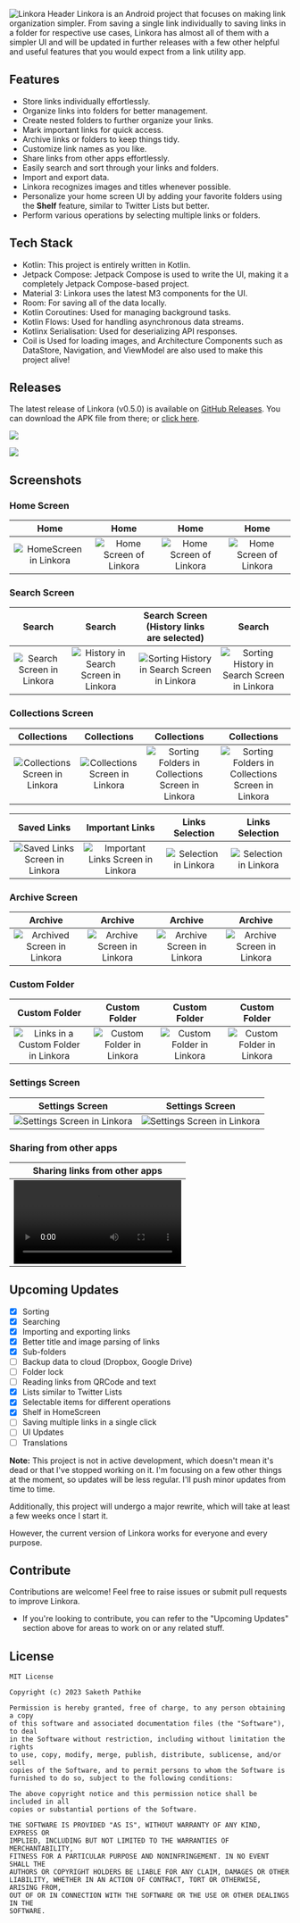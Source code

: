 ![Linkora Header](https://github.com/sakethpathike/Linkora/assets/83284398/08e63d01-c767-4e85-a7d2-1e605697e76d)
Linkora is an Android project that focuses on making link organization simpler. From saving a single link individually to saving links in a folder for respective use cases, Linkora has almost all of them with a simpler UI and will be updated in further releases with a few other helpful and useful features that you would expect from a link utility app.

## Features

- Store links individually effortlessly.
- Organize links into folders for better management.
- Create nested folders to further organize your links.
- Mark important links for quick access.
- Archive links or folders to keep things tidy.
- Customize link names as you like.
- Share links from other apps effortlessly.
- Easily search and sort through your links and folders.
- Import and export data.
- Linkora recognizes images and titles whenever possible.
- Personalize your home screen UI by adding your favorite folders using the **Shelf** feature, similar
  to Twitter Lists but better.
- Perform various operations by selecting multiple links or folders.

## Tech Stack

- Kotlin: This project is entirely written in Kotlin.
- Jetpack Compose: Jetpack Compose is used to write the UI, making it a completely Jetpack
  Compose-based project.
- Material 3: Linkora uses the latest M3 components for the UI.
- Room: For saving all of the data locally.
- Kotlin Coroutines: Used for managing background tasks.
- Kotlin Flows: Used for handling asynchronous data streams.
- Kotlinx Serialisation: Used for deserializing API responses.
- Coil is Used for loading images, and Architecture Components such as DataStore, Navigation, and
  ViewModel are also used to make this project alive!

## Releases

The latest release of Linkora (v0.5.0) is available
on [GitHub Releases](https://github.com/sakethpathike/Linkora/releases/tag/release-v0.5.0).
You can download the APK file from there;
or [click here](https://github.com/sakethpathike/Linkora/releases/download/release-v0.5.0/Linkora-v0.5.0.apk).

[<img  src="https://img.shields.io/github/downloads/sakethpathike/linkora/latest/total?style=for-the-badge&logo=github&label=Download%20v0.5.0%20APK&link=https%3A%2F%2Fgithub.com%2Fsakethpathike%2FLinkora%2Freleases%2Fdownload%2Frelease-v0.5.0%2FLinkora-v0.5.0.apk"/>](https://github.com/sakethpathike/Linkora/releases/download/release-v0.5.0/Linkora-v0.5.0.apk)

[<img src="https://img.shields.io/github/downloads/sakethpathike/linkora/latest/total?style=for-the-badge&logo=github&label=v0.5.0%20release%20notes&link=https%3A%2F%2Fgithub.com%2Fsakethpathike%2FLinkora%2Freleases%2Ftag%2Frelease-v0.5.0">](https://github.com/sakethpathike/Linkora/releases/tag/release-v0.5.0)

## Screenshots

### Home Screen

|                                                          Home                                                           |                                                           Home                                                           |                                                           Home                                                           |                                                           Home                                                           |
|:-----------------------------------------------------------------------------------------------------------------------:|:------------------------------------------------------------------------------------------------------------------------:|:------------------------------------------------------------------------------------------------------------------------:|:------------------------------------------------------------------------------------------------------------------------:|
| ![HomeScreen in Linkora](https://github.com/sakethpathike/Linkora/assets/83284398/b41b5aa6-cb4a-48c8-a0de-0f5b56508e85) | ![Home Screen of Linkora](https://github.com/sakethpathike/Linkora/assets/83284398/71eed7b3-47b2-4718-8fd1-5f486146abd1) | ![Home Screen of Linkora](https://github.com/sakethpathike/Linkora/assets/83284398/ae8d6477-9882-4923-927f-1f0fb351bd55) | ![Home Screen of Linkora](https://github.com/sakethpathike/Linkora/assets/83284398/9c750b0f-8501-4f74-bc5c-a6764f45a8c6) |

### Search Screen

|                                                           Search                                                           |                                                                Search                                                                 |                                                  Search Screen  (History links are selected)                                                  |                                                                    Search                                                                     |
|:--------------------------------------------------------------------------------------------------------------------------:|:-------------------------------------------------------------------------------------------------------------------------------------:|:---------------------------------------------------------------------------------------------------------------------------------------------:|:---------------------------------------------------------------------------------------------------------------------------------------------:|
| ![Search Screen in Linkora](https://github.com/sakethpathike/Linkora/assets/83284398/f3902502-acfe-4f58-9e76-eb4aaa002b3c) | ![History in Search Screen in Linkora](https://github.com/sakethpathike/Linkora/assets/83284398/63cf55ac-aaee-4ff1-ae06-81eed4e8da46) | ![Sorting History in Search Screen in Linkora](https://github.com/sakethpathike/Linkora/assets/83284398/0dfac08a-e544-4f5b-b87b-900e2c383823) | ![Sorting History in Search Screen in Linkora](https://github.com/sakethpathike/Linkora/assets/83284398/18934abc-1648-44cc-b2fc-4e59fde3340b) |

### Collections Screen

|                                                           Collections                                                           |                                                           Collections                                                           |                                                                    Collections                                                                     |                                                                    Collections                                                                     |
|:-------------------------------------------------------------------------------------------------------------------------------:|:-------------------------------------------------------------------------------------------------------------------------------:|:--------------------------------------------------------------------------------------------------------------------------------------------------:|:--------------------------------------------------------------------------------------------------------------------------------------------------:|
| ![Collections Screen in Linkora](https://github.com/sakethpathike/Linkora/assets/83284398/668e9f4e-60cc-4d28-b04f-a4845c8a49f5) | ![Collections Screen in Linkora](https://github.com/sakethpathike/Linkora/assets/83284398/f255c301-9a2c-4d44-a94e-f5c500a1510b) | ![Sorting Folders in Collections Screen in Linkora](https://github.com/sakethpathike/Linkora/assets/83284398/c569aecc-70e4-41e8-9202-cadf1b4ca8c2) | ![Sorting Folders in Collections Screen in Linkora](https://github.com/sakethpathike/Linkora/assets/83284398/818e4d32-feb5-4c09-9946-9a71b4372a50) |

|                                                           Saved Links                                                           |                                                           Important Links                                                           |                                                    Links Selection                                                     |                                                    Links Selection                                                     |
|:-------------------------------------------------------------------------------------------------------------------------------:|:-----------------------------------------------------------------------------------------------------------------------------------:|:----------------------------------------------------------------------------------------------------------------------:|:----------------------------------------------------------------------------------------------------------------------:|
| ![Saved Links Screen in Linkora](https://github.com/sakethpathike/Linkora/assets/83284398/b1bab3ac-57d3-4ed9-86f4-df6b623b480e) | ![Important Links Screen in Linkora](https://github.com/sakethpathike/Linkora/assets/83284398/73838d98-6fda-42d1-a954-73c4f16b5e98) | ![Selection in Linkora](https://github.com/sakethpathike/Linkora/assets/83284398/4a16bf68-410a-4c5a-86d0-11db86764429) | ![Selection in Linkora](https://github.com/sakethpathike/Linkora/assets/83284398/8d081299-993f-4eeb-ab9d-63a64d4deeef) |

### Archive Screen

|                                                           Archive                                                            |                                                           Archive                                                           |                                                           Archive                                                           |                                                           Archive                                                           |
|:----------------------------------------------------------------------------------------------------------------------------:|:---------------------------------------------------------------------------------------------------------------------------:|:---------------------------------------------------------------------------------------------------------------------------:|:---------------------------------------------------------------------------------------------------------------------------:|
| ![Archived Screen in Linkora](https://github.com/sakethpathike/Linkora/assets/83284398/248d813c-be2b-454c-b90a-43b293478ff9) | ![Archive Screen in Linkora](https://github.com/sakethpathike/Linkora/assets/83284398/8046556f-8e8a-4ec5-b712-259323f346e8) | ![Archive Screen in Linkora](https://github.com/sakethpathike/Linkora/assets/83284398/5093cf00-ce59-4e24-92e6-c189cb8f65d4) | ![Archive Screen in Linkora](https://github.com/sakethpathike/Linkora/assets/83284398/fc9acf73-4cbe-45e1-bc3e-e7c15855d9f7) |

### Custom Folder

|                                                             Custom Folder                                                             |                                                       Custom Folder                                                        |                                                       Custom Folder                                                        |                                                       Custom Folder                                                        |
|:-------------------------------------------------------------------------------------------------------------------------------------:|:--------------------------------------------------------------------------------------------------------------------------:|:--------------------------------------------------------------------------------------------------------------------------:|:--------------------------------------------------------------------------------------------------------------------------:|
| ![Links in a Custom Folder in Linkora](https://github.com/sakethpathike/Linkora/assets/83284398/ce577c90-62fa-476d-ac46-05d38ec1557c) | ![Custom Folder in Linkora](https://github.com/sakethpathike/Linkora/assets/83284398/207c06b3-13b7-4bd4-8b61-9ad03d723741) | ![Custom Folder in Linkora](https://github.com/sakethpathike/Linkora/assets/83284398/851e9c95-0300-4d99-9df0-c6f1165f6e69) | ![Custom Folder in Linkora](https://github.com/sakethpathike/Linkora/assets/83284398/56708dca-78c6-4d12-be65-b9dacb51ce60) |

### Settings Screen

|                                                       Settings Screen                                                        |                                                       Settings Screen                                                        |
|:----------------------------------------------------------------------------------------------------------------------------:|:----------------------------------------------------------------------------------------------------------------------------:|
| ![Settings Screen in Linkora](https://github.com/sakethpathike/Linkora/assets/83284398/e723fbff-1aaa-490e-8ac2-17bcc53d79c1) | ![Settings Screen in Linkora](https://github.com/sakethpathike/Linkora/assets/83284398/c23fec55-41dc-4b62-b954-cf254dc40c11) |

### Sharing from other apps

|                                                          Sharing links from other apps                                                          |
|:-----------------------------------------------------------------------------------------------------------------------------------------------:|
| <video src="https://github-production-user-asset-6210df.s3.amazonaws.com/83284398/291981034-085c7d3f-e4f2-4466-9b13-639451846233.webm"></video> |

## Upcoming Updates

- [x] Sorting
- [x] Searching
- [x] Importing and exporting links
- [x] Better title and image parsing of links
- [x] Sub-folders
- [ ] Backup data to cloud (Dropbox, Google Drive)
- [ ] Folder lock
- [ ] Reading links from QRCode and text
- [x] Lists similar to Twitter Lists
- [x] Selectable items for different operations
- [x] Shelf in HomeScreen
- [ ] Saving multiple links in a single click
- [ ] UI Updates
- [ ] Translations

**Note:** This project is not in active development, which doesn't mean it's dead or that I've stopped working on it. I'm focusing on a few other things at the moment, so updates will be less regular. I'll push minor updates from time to time.

Additionally, this project will undergo a major rewrite, which will take at least a few weeks once I start it.

However, the current version of Linkora works for everyone and every purpose.

## Contribute

Contributions are welcome! Feel free to raise issues or submit pull requests to improve Linkora.

- If you're looking to contribute, you can refer to the "Upcoming Updates" section above for areas to work on or any related stuff.

## License

```
MIT License

Copyright (c) 2023 Saketh Pathike

Permission is hereby granted, free of charge, to any person obtaining a copy
of this software and associated documentation files (the "Software"), to deal
in the Software without restriction, including without limitation the rights
to use, copy, modify, merge, publish, distribute, sublicense, and/or sell
copies of the Software, and to permit persons to whom the Software is
furnished to do so, subject to the following conditions:

The above copyright notice and this permission notice shall be included in all
copies or substantial portions of the Software.

THE SOFTWARE IS PROVIDED "AS IS", WITHOUT WARRANTY OF ANY KIND, EXPRESS OR
IMPLIED, INCLUDING BUT NOT LIMITED TO THE WARRANTIES OF MERCHANTABILITY,
FITNESS FOR A PARTICULAR PURPOSE AND NONINFRINGEMENT. IN NO EVENT SHALL THE
AUTHORS OR COPYRIGHT HOLDERS BE LIABLE FOR ANY CLAIM, DAMAGES OR OTHER
LIABILITY, WHETHER IN AN ACTION OF CONTRACT, TORT OR OTHERWISE, ARISING FROM,
OUT OF OR IN CONNECTION WITH THE SOFTWARE OR THE USE OR OTHER DEALINGS IN THE
SOFTWARE.
```
